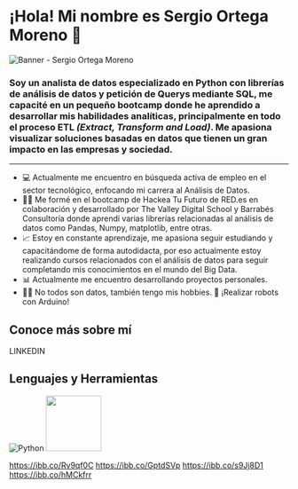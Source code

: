 # ¡Hola! Mi nombre es Sergio Ortega Moreno 👋
![Banner - Sergio Ortega Moreno](https://github.com/Sergy4697/Sergy4697/assets/31072988/5582b563-3878-44fc-84ac-42ffc6212a5d)

### Soy un analista de datos especializado en Python con librerías de análisis de datos y petición de Querys mediante SQL, me capacité en un pequeño bootcamp donde he aprendido a desarrollar mis habilidades analíticas, principalmente en todo el proceso ETL *(Extract, Transform and Load)*. Me apasiona visualizar soluciones basadas en datos que tienen un gran impacto en las empresas y sociedad.

---

* 💻 Actualmente me encuentro en búsqueda activa de empleo en el sector tecnológico, enfocando mi carrera al Análisis de Datos.
* 👨‍🎓 Me formé en el bootcamp de Hackea Tu Futuro de RED.es en colaboración y desarrollado por The Valley Digital School y Barrabés Consultoría donde aprendí varias librerías relacionadas al análisis de datos como Pandas, Numpy, matplotlib, entre otras.
* 📈 Estoy en constante aprendizaje, me apasiona seguir estudiando y capacitándome de forma autodidacta, por eso actualmente estoy realizando cursos relacionados con el análisis de datos para seguir completando mis conocimientos en el mundo del Big Data.
* 📊 Actualmente me encuentro desarrollando proyectos personales.
* 🏊‍♂️ No todos son datos, también tengo mis hobbies. 🤖 ¡Realizar robots con Arduino!

## Conoce más sobre mí
LINKEDIN

## Lenguajes y Herramientas
![Python](https://github.com/Sergy4697/Sergy4697/assets/31072988/7142ff38-eec0-4978-acf0-3f03abaaeb04)
<img src="https://camo.githubusercontent.com/..." data-canonical-src="https://ibb.co/hMCkfrr" width="100" height="100" />


https://ibb.co/Rv9qf0C
https://ibb.co/GptdSVp
https://ibb.co/s9Jj8D1
https://ibb.co/hMCkfrr